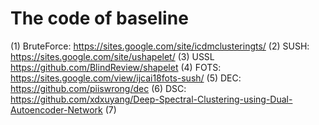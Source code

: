 # The code of baseline
(1) BruteForce:
    https://sites.google.com/site/icdmclusteringts/
(2) SUSH:
    https://sites.google.com/site/ushapelet/
(3) USSL
    https://github.com/BlindReview/shapelet
(4) FOTS:
    https://sites.google.com/view/ijcai18fots-sush/
(5) DEC:
    https://github.com/piiswrong/dec
(6) DSC:
    https://github.com/xdxuyang/Deep-Spectral-Clustering-using-Dual-Autoencoder-Network
(7) 
